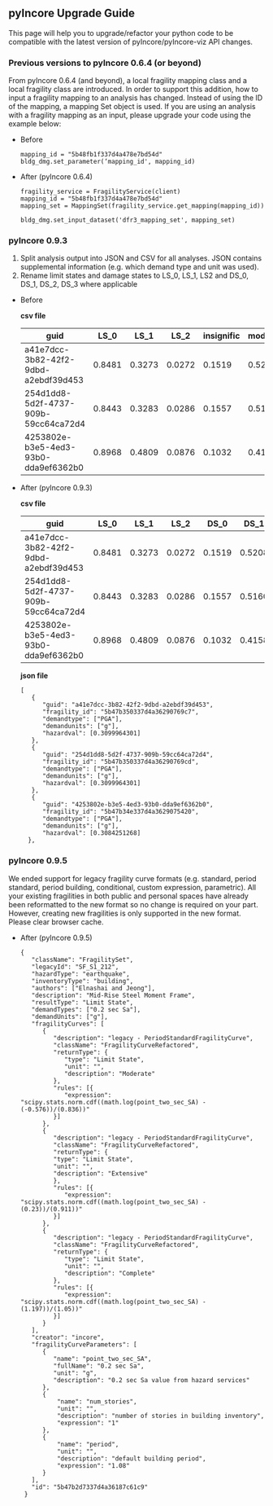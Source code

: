 ## pyIncore Upgrade Guide

This page will help you to upgrade/refactor your python code to be compatible with the latest version of pyIncore/pyIncore-viz API changes.
 
### Previous versions to pyIncore 0.6.4 (or beyond)

From pyIncore 0.6.4 (and beyond), a local fragility mapping class and a local fragility class are introduced. In order to support this addition, how to input a fragility mapping to an analysis has changed. Instead of using the ID of the mapping, a mapping Set object is used. If you are using an analysis with a fragility mapping as an input, please upgrade your code using the example below:

- Before
    ```
    mapping_id = "5b48fb1f337d4a478e7bd54d"
    bldg_dmg.set_parameter(‘mapping_id', mapping_id)
    ```
- After (pyIncore 0.6.4)
    ```
    fragility_service = FragilityService(client)
    mapping_id = "5b48fb1f337d4a478e7bd54d"
    mapping_set = MappingSet(fragility_service.get_mapping(mapping_id))
    
    bldg_dmg.set_input_dataset('dfr3_mapping_set', mapping_set)
    ```

### pyIncore 0.9.3

1. Split analysis output into JSON and CSV for all analyses. JSON contains supplemental information (e.g. which demand type 
and unit was used). 
2. Rename limit states and damage states to LS_0, LS_1, LS2 and DS_0, DS_1, DS_2, DS_3 where applicable

- Before

  **csv file**

  guid | LS_0 | LS_1 | LS_2 | insignific | moderate | heavy | complete
  --- | --- | --- | --- | --- | --- | --- | ---
  a41e7dcc-3b82-42f2-9dbd-a2ebdf39d453 | 0.8481 | 0.3273 | 0.0272 | 0.1519 | 0.5208 | 0.3001 | 0.0272
  254d1dd8-5d2f-4737-909b-59cc64ca72d4 | 0.8443 | 0.3283 | 0.0286 | 0.1557 | 0.5160 | 0.2997 | 0.0286
  4253802e-b3e5-4ed3-93b0-dda9ef6362b0 | 0.8968 | 0.4809 | 0.0876 | 0.1032 | 0.4158 | 0.3934 | 0.0876

- After (pyIncore 0.9.3)
  
  **csv file**

  guid | LS_0 | LS_1 | LS_2 | DS_0 | DS_1 | DS_2 | DS_3 | haz_expose
  --- | --- | --- | --- | --- | --- | --- | --- | ---
  a41e7dcc-3b82-42f2-9dbd-a2ebdf39d453 | 0.8481 | 0.3273 | 0.0272 | 0.1519 | 0.5208 | 0.3001 | 0.0272 | yes
  254d1dd8-5d2f-4737-909b-59cc64ca72d4 | 0.8443 | 0.3283 | 0.0286 | 0.1557 | 0.5160 | 0.2997 | 0.0286 | yes
  4253802e-b3e5-4ed3-93b0-dda9ef6362b0 | 0.8968 | 0.4809 | 0.0876 | 0.1032 | 0.4158 | 0.3934 | 0.0876 | yes```

  **json file**

  ```
  [
     {
        "guid": "a41e7dcc-3b82-42f2-9dbd-a2ebdf39d453",
        "fragility_id": "5b47b350337d4a36290769c7",
        "demandtype": ["PGA"],
        "demandunits": ["g"],
        "hazardval": [0.3099964301]
     },
     {
        "guid": "254d1dd8-5d2f-4737-909b-59cc64ca72d4",
        "fragility_id": "5b47b350337d4a36290769cd",
        "demandtype": ["PGA"],
        "demandunits": ["g"],
        "hazardval": [0.3099964301]
     },
     {
        "guid": "4253802e-b3e5-4ed3-93b0-dda9ef6362b0",
        "fragility_id": "5b47b34e337d4a3629075420",
        "demandtype": ["PGA"],
        "demandunits": ["g"],
        "hazardval": [0.3084251268]
    },
  ```

### pyIncore 0.9.5

We ended support for legacy fragility curve formats (e.g. standard,  period standard, period building, conditional, 
custom expression, parametric). All your existing fragilities in both public and personal spaces have already been 
reformatted to the new format so no change is required on your part. However, creating new fragilities is only 
supported in the new format. Please clear browser cache.

- After (pyIncore 0.9.5)

  ```
  {
     "className": "FragilitySet",
     "legacyId": "SF_S1_212",
     "hazardType": "earthquake",
     "inventoryType": "building",
     "authors": ["Elnashai and Jeong"],
     "description": "Mid-Rise Steel Moment Frame",
     "resultType": "Limit State",
     "demandTypes": ["0.2 sec Sa"],
     "demandUnits": ["g"],
     "fragilityCurves": [
        {
           "description": "legacy - PeriodStandardFragilityCurve",
           "className": "FragilityCurveRefactored",
           "returnType": {
              "type": "Limit State",
              "unit": "",
              "description": "Moderate"
           },
           "rules": [{
              "expression": "scipy.stats.norm.cdf((math.log(point_two_sec_SA) - (-0.576))/(0.836))"
           }]
        },
        {
           "description": "legacy - PeriodStandardFragilityCurve",
           "className": "FragilityCurveRefactored",
           "returnType": {
           "type": "Limit State",
           "unit": "",
           "description": "Extensive"
           },
           "rules": [{
              "expression": "scipy.stats.norm.cdf((math.log(point_two_sec_SA) - (0.23))/(0.911))"
           }]
        },
        {
           "description": "legacy - PeriodStandardFragilityCurve",
           "className": "FragilityCurveRefactored",
           "returnType": {
              "type": "Limit State",
              "unit": "",
              "description": "Complete"
           },
           "rules": [{
              "expression": "scipy.stats.norm.cdf((math.log(point_two_sec_SA) - (1.197))/(1.05))"
           }]
        }
     ],
     "creator": "incore",
     "fragilityCurveParameters": [
        {
           "name": "point_two_sec_SA",
           "fullName": "0.2 sec Sa",
           "unit": "g",
           "description": "0.2 sec Sa value from hazard services"
        },
        {
            "name": "num_stories",
            "unit": "",
            "description": "number of stories in building inventory",
            "expression": "1"
        },
        {
            "name": "period",
            "unit": "",
            "description": "default building period",
            "expression": "1.08"
        }
     ],
     "id": "5b47b2d7337d4a36187c61c9"
   }
  ```